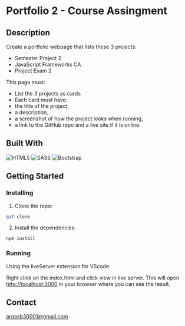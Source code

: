 # Portfolio 2 - Course Assingment

## Description

Create a portfolio webpage that lists these 3 projects:

- Semester Project 2
- JavaScript Frameworks CA
- Project Exam 2

This page must:

- List the 3 projects as cards
- Each card must have:
- the title of the project,
- a description,
- a screenshot of how the project looks when running,
- a link to the GitHub repo and a live site if it is online.

## Built With

![HTML5](https://img.shields.io/badge/-HTML5-white?style=for-the-badge&logo=html5)
![SASS](https://img.shields.io/badge/-Sass-white?style=for-the-badge&logo=sass)
![Bootstrap](https://img.shields.io/badge/-Bootstrap-white?style=for-the-badge&logo=bootstrap)

## Getting Started

### Installing

1. Clone the repo:

```bash
git clone
```

2. Install the dependencies:

```
npm install
```

### Running

Using the liveServer extension for VScode:

Right click on the index.html and click view in live server. This will open [http://localhost:3000](http://localhost:3000) in your browser where you can see the result.

## Contact

arnasb30001@gmail.com
